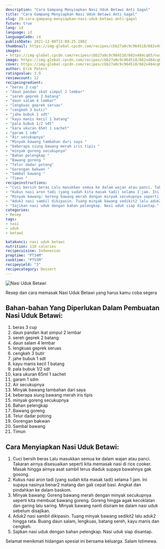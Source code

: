 ```yaml
---
description: "Cara Gampang Menyiapkan Nasi Uduk Betawi Anti Gagal"
title: "Cara Gampang Menyiapkan Nasi Uduk Betawi Anti Gagal"
slug: 20-cara-gampang-menyiapkan-nasi-uduk-betawi-anti-gagal
future: true
lang: id
language: id
languageCode: id
publishDate: 2021-12-08T15:09:25.280Z 
thumbnail: https://img-global.cpcdn.com/recipes/cbb27a0c9c964518/682x484cq65/nasi-uduk-betawi-foto-resep-utama.png
images:
- https://img-global.cpcdn.com/recipes/cbb27a0c9c964518/682x484cq65/nasi-uduk-betawi-foto-resep-utama.png
image: https://img-global.cpcdn.com/recipes/cbb27a0c9c964518/682x484cq65/nasi-uduk-betawi-foto-resep-utama.png
cover: https://img-global.cpcdn.com/recipes/cbb27a0c9c964518/682x484cq65/nasi-uduk-betawi-foto-resep-utama.png
author: Erik Peters
ratingvalue: 3.9
reviewcount: 12
recipeingredient:
- "beras 3 cup"
- "daun pandan ikat simpul 2 lembar"
- "sereh geprek 2 batang"
- "daun salam 4 lembar"
- "lengkuas geprek seruas"
- "cengkeh 3 butir"
- "jahe bubuk 1 sdt"
- "kayu manis kecil 1 batang"
- "pala bubuk 1/2 sdt"
- "kara ukuran 65ml 1 sachet"
- "garam 1 sdm"
- "Air secukupnya"
- "Minyak bawang tambahan dari saya "
- "beberapa siung bawang merah iris tipis "
- "minyak goreng secukupnya"
- "Bahan pelengkap "
- "Bawang goreng "
- "Telur dadar potong"
- "Gorengan bakwan "
- "Sambal bawang "
- "Timun "
recipeinstructions:
- "Cuci bersih beras Lalu masukkan semua ke dalam wajan atau panci. Takaran airnya disesuaikan seperti kita memasak nasi di rice cooker. Masak hingga airnya asat sambil terus diaduk supaya bawahnya gak gosong."
- "Kukus nasi aron tadi (yang sudah kita masak tadi) selama 1 jam. Ini supaya nasinya benar2 matang dan gak cepat basi. Angkat dan pindahkan ke dalam baskom."
- "Minyak bawang: Goreng bawang merah dengan minyak secukupnya seperti kita membuat bawang goreng. Goreng hingga agak kecoklatan dan garing lalu saring. Minyak bawang nanti disiram ke dalam nasi uduk sebelum disajikan."
- "Aduk2 nasi sambil dikipasin. Tuang minyak bawang sedikit2 lalu aduk2 hingga rata. Buang daun salam, lengkuas, batang sereh, kayu manis dan cengkeh."
- "Sajikan nasi uduk dengan bahan pelengkap. Nasi uduk siap disantap."
categories:
- Resep
tags:
- nasi
- uduk
- betawi

katakunci: nasi uduk betawi 
nutrition: 110 calories
recipecuisine: Indonesian
preptime: "PT34M"
cooktime: "PT55M"
recipeyield: "3"
recipecategory: Dessert
---
```



![Nasi Uduk Betawi](https://img-global.cpcdn.com/recipes/cbb27a0c9c964518/682x484cq65/nasi-uduk-betawi-foto-resep-utama.png)

Resep dan cara memasak  Nasi Uduk Betawi yang harus kamu coba segera

<!--inarticleads1-->

## Bahan-bahan Yang Diperlukan Dalam Pembuatan Nasi Uduk Betawi:

1. beras 3 cup
1. daun pandan ikat simpul 2 lembar
1. sereh geprek 2 batang
1. daun salam 4 lembar
1. lengkuas geprek seruas
1. cengkeh 3 butir
1. jahe bubuk 1 sdt
1. kayu manis kecil 1 batang
1. pala bubuk 1/2 sdt
1. kara ukuran 65ml 1 sachet
1. garam 1 sdm
1. Air secukupnya
1. Minyak bawang tambahan dari saya 
1. beberapa siung bawang merah iris tipis 
1. minyak goreng secukupnya
1. Bahan pelengkap 
1. Bawang goreng 
1. Telur dadar potong
1. Gorengan bakwan 
1. Sambal bawang 
1. Timun 



<!--inarticleads2-->

## Cara Menyiapkan Nasi Uduk Betawi:

1. Cuci bersih beras Lalu masukkan semua ke dalam wajan atau panci. Takaran airnya disesuaikan seperti kita memasak nasi di rice cooker. Masak hingga airnya asat sambil terus diaduk supaya bawahnya gak gosong.
1. Kukus nasi aron tadi (yang sudah kita masak tadi) selama 1 jam. Ini supaya nasinya benar2 matang dan gak cepat basi. Angkat dan pindahkan ke dalam baskom.
1. Minyak bawang: Goreng bawang merah dengan minyak secukupnya seperti kita membuat bawang goreng. Goreng hingga agak kecoklatan dan garing lalu saring. Minyak bawang nanti disiram ke dalam nasi uduk sebelum disajikan.
1. Aduk2 nasi sambil dikipasin. Tuang minyak bawang sedikit2 lalu aduk2 hingga rata. Buang daun salam, lengkuas, batang sereh, kayu manis dan cengkeh.
1. Sajikan nasi uduk dengan bahan pelengkap. Nasi uduk siap disantap.




Selamat menikmati hidangan spesial ini bersama keluarga. Salam Istimewa.
